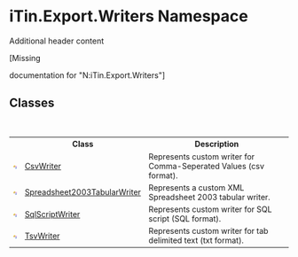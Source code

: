 # iTin.Export.Writers Namespace
Additional header content 

\[Missing <summary> documentation for "N:iTin.Export.Writers"\]


## Classes
&nbsp;<table><tr><th></th><th>Class</th><th>Description</th></tr><tr><td>![Public class](media/pubclass.gif "Public class")</td><td><a href="T_iTin_Export_Writers_CsvWriter">CsvWriter</a></td><td>
Represents custom writer for Comma-Seperated Values (csv format).</td></tr><tr><td>![Public class](media/pubclass.gif "Public class")</td><td><a href="T_iTin_Export_Writers_Spreadsheet2003TabularWriter">Spreadsheet2003TabularWriter</a></td><td>
Represents a custom XML Spreadsheet 2003 tabular writer.</td></tr><tr><td>![Public class](media/pubclass.gif "Public class")</td><td><a href="T_iTin_Export_Writers_SqlScriptWriter">SqlScriptWriter</a></td><td>
Represents custom writer for SQL script (SQL format).</td></tr><tr><td>![Public class](media/pubclass.gif "Public class")</td><td><a href="T_iTin_Export_Writers_TsvWriter">TsvWriter</a></td><td>
Represents custom writer for tab delimited text (txt format).</td></tr></table>&nbsp;
